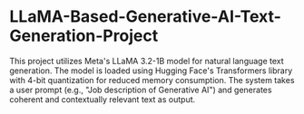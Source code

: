 # LLaMA-Based-Generative-AI-Text-Generation-Project
This project utilizes Meta's LLaMA 3.2-1B model for natural language text generation. The model is loaded using Hugging Face's Transformers library with 4-bit quantization for reduced memory consumption. The system takes a user prompt (e.g., "Job description of Generative AI") and generates coherent and contextually relevant text as output.
